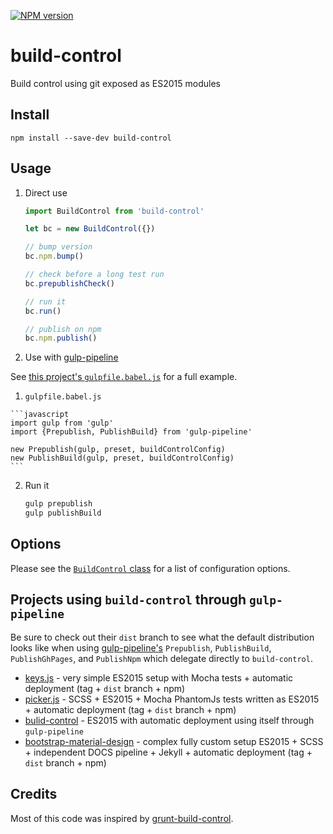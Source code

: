 [![NPM version][npm-image]][npm-url]

# build-control

Build control using git exposed as ES2015 modules

## Install

`npm install --save-dev build-control`


## Usage

1. Direct use

    ```javascript
    import BuildControl from 'build-control'
    
    let bc = new BuildControl({})
    
    // bump version
    bc.npm.bump()

    // check before a long test run
    bc.prepublishCheck()
    
    // run it 
    bc.run()
    
    // publish on npm
    bc.npm.publish()
    ```

1. Use with [gulp-pipeline](https://github.com/alienfast/gulp-pipeline)

  See [this project's `gulpfile.babel.js`](blob/master/gulpfile.babel.js) for a full example.

  1. `gulpfile.babel.js`

    ```javascript
    import gulp from 'gulp'
    import {Prepublish, PublishBuild} from 'gulp-pipeline'
    
    new Prepublish(gulp, preset, buildControlConfig)
    new PublishBuild(gulp, preset, buildControlConfig)
    ```

  2. Run it

      ```javascript
      gulp prepublish
      gulp publishBuild
      ```

## Options

Please see the [`BuildControl` class](https://github.com/alienfast/build-control/blob/master/src/buildControl.js#L11) for a list of configuration options.

## Projects using `build-control` through `gulp-pipeline`
  Be sure to check out their `dist` branch to see what the default distribution looks like when using [gulp-pipeline's](https://github.com/alienfast/gulp-pipeline) `Prepublish`, `PublishBuild`, `PublishGhPages`, and `PublishNpm` which delegate directly to `build-control`. 
  - [keys.js](https://github.com/alienfast/key.js) - very simple ES2015 setup with Mocha tests + automatic deployment (tag + `dist` branch + npm)
  - [picker.js](https://github.com/alienfast/picker.js) - SCSS + ES2015 + Mocha PhantomJs tests written as ES2015 + automatic deployment (tag + `dist` branch + npm)
  - [bulid-control](https://github.com/alienfast/build-control) - ES2015 with automatic deployment using itself through `gulp-pipeline` 
  - [bootstrap-material-design](https://github.com/FezVrasta/bootstrap-material-design/tree/v4-dev) - complex fully custom setup ES2015 + SCSS + independent DOCS pipeline + Jekyll + automatic deployment (tag + `dist` branch + npm)


## Credits

Most of this code was inspired by [grunt-build-control](https://github.com/robwierzbowski/grunt-build-control). 


[npm-url]: https://www.npmjs.com/package/build-control
[npm-image]: https://img.shields.io/npm/v/build-control.svg
[travis-url]: https://travis-ci.org/alienfast/build-control
[travis-image]: https://img.shields.io/travis/alienfast/build-control.svg
